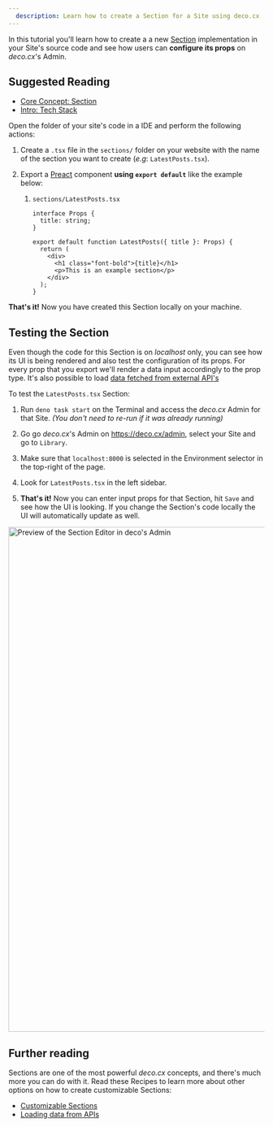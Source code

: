 ```yaml
---
  description: Learn how to create a Section for a Site using deco.cx
---
```


In this tutorial you'll learn how to create a a new
[Section](/docs/en/concepts/section) implementation in your Site's source code
and see how users can **configure its props** on _deco.cx_'s Admin.

## Suggested Reading

- [Core Concept: Section](/docs/en/concepts/section)
- [Intro: Tech Stack](http:///docs/en/introduction/tech-stack)

Open the folder of your site's code in a IDE and perform the following actions:

1. Create a `.tsx` file in the `sections/` folder on your website with the name
   of the section you want to create (_e.g_: `LatestPosts.tsx`).

2. Export a [Preact](https://preactjs.com/) component **using `export default`**
   like the example below:

   1. `sections/LatestPosts.tsx`

      ```tsx
      interface Props {
        title: string;
      }

      export default function LatestPosts({ title }: Props) {
        return (
          <div>
            <h1 class="font-bold">{title}</h1>
            <p>This is an example section</p>
          </div>
        );
      }
      ```

**That's it!** Now you have created this Section locally on your machine.

## Testing the Section

Even though the code for this Section is on _localhost_ only, you can see how
its UI is being rendered and also test the configuration of its props. For every
prop that you export we'll render a data input accordingly to the prop type.
It's also possible to load
[data fetched from external API's](/docs/en/concepts/section)

<!-- TODO: Fix this link -->

To test the `LatestPosts.tsx` Section:

1. Run `deno task start` on the Terminal and access the _deco.cx_ Admin for that
   Site. _(You don't need to re-run if it was already running)_

2. Go go _deco.cx_'s Admin on https://deco.cx/admin, select your Site and go to
   `Library`.

3. Make sure that `localhost:8000` is selected in the Environment selector in
   the top-right of the page.

4. Look for `LatestPosts.tsx` in the left sidebar.

5. **That's it!** Now you can enter input props for that Section, hit `Save` and
   see how the UI is looking. If you change the Section's code locally the UI
   will automatically update as well.

<img width="994" alt="Preview of the Section Editor in deco's Admin" src="https://user-images.githubusercontent.com/18706156/225371920-e1c35a7a-c994-4b96-b9bd-554caab02455.png">

## Further reading

Sections are one of the most powerful _deco.cx_ concepts, and there's much more
you can do with it. Read these Recipes to learn more about other options on how
to create customizable Sections:

- [Customizable Sections]()
- [Loading data from APIs]()

<!-- TODO: Share snnipet -->
